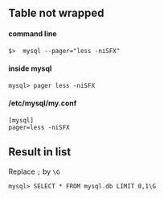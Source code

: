 ## Table not wrapped

#### command line
    $>  mysql --pager="less -niSFX"

#### inside mysql
    mysql> pager less -niSFX

#### /etc/mysql/my.conf
    [mysql]  
    pager=less -niSFX


## Result in list
Replace `;` by `\G`

    mysql> SELECT * FROM mysql.db LIMIT 0,1\G
